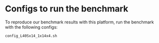 # Configs to run the benchmark
To reproduce our benchmark results with this platform, run the benchmark with the following configs:
```
config_L40Sx14_1x14x4.sh
```
